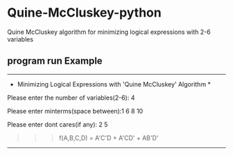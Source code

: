 # Quine-McCluskey-python
Quine McCluskey algorithm for minimizing logical expressions with 2-6 variables

## program run Example
--------------------------------------------------------------------
* Minimizing Logical Expressions with 'Quine McCluskey' Algorithm * 

 Please enter the number of variables(2-6): 4      
 
 Please enter minterms(space between):1 6 8 10
 
 Please enter dont cares(if any): 2 5

>>> f(A,B,C,D) = A'C'D + A'CD' + AB'D' 

--------------------------------------------------------------------
